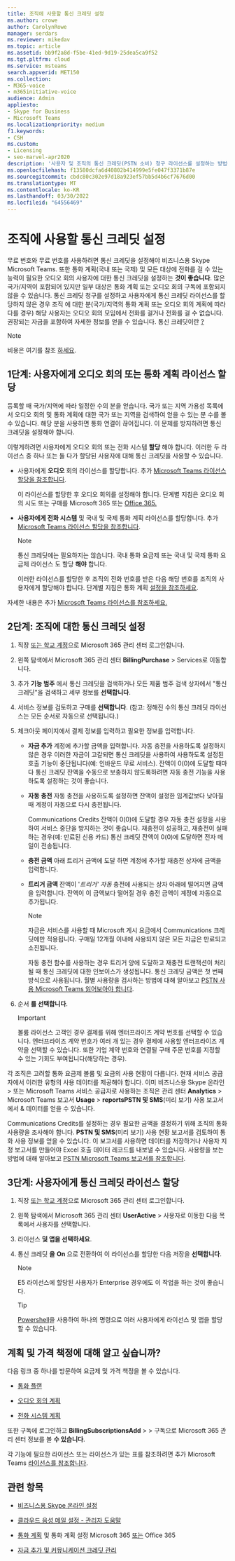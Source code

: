 ```yaml
---
title: 조직에 사용할 통신 크레딧 설정
ms.author: crowe
author: CarolynRowe
manager: serdars
ms.reviewer: mikedav
ms.topic: article
ms.assetid: bb9f2a8d-f5be-41ed-9d19-25dea5ca9f52
ms.tgt.pltfrm: cloud
ms.service: msteams
search.appverid: MET150
ms.collection:
- M365-voice
- m365initiative-voice
audience: Admin
appliesto:
- Skype for Business
- Microsoft Teams
ms.localizationpriority: medium
f1.keywords:
- CSH
ms.custom:
- Licensing
- seo-marvel-apr2020
description: '사용자 및 조직의 통신 크레딧(PSTN 소비) 청구 라이선스를 설정하는 방법에 대해 자세히 알아보고 '
ms.openlocfilehash: f13580dcfa6d40802b414999e5fe047f3371b87e
ms.sourcegitcommit: cbdc80c302e97d18a923ef57bb5d4b6cf7676d00
ms.translationtype: MT
ms.contentlocale: ko-KR
ms.lasthandoff: 03/30/2022
ms.locfileid: "64556469"
---
```

# <a name="set-up-communications-credits-for-your-organization"></a>조직에 사용할 통신 크레딧 설정

무료 번호와 무료 번호를 사용하려면 통신 크레딧을 설정해야 비즈니스용 Skype Microsoft Teams. 또한 통화 계획(국내 또는 국제) 및 모든 대상에 전화를 걸 수 있는 능력이 필요한 오디오 회의 사용자에 대한 통신 크레딧을 설정하는 **것이 좋습니다**. 많은 국가/지역이 포함되어 있지만 일부 대상은 통화 계획 또는 오디오 회의 구독에 포함되지 않을 수 있습니다. 통신 크레딧 청구를 설정하고 사용자에게 통신 크레딧 라이선스를 할당하지 않은 경우 조직  에 대한 분(국가/지역의 통화 계획 또는 오디오 회의 계획에 따라 다를 경우) 해당 사용자는 오디오 회의 모임에서 전화를 걸거나 전화를 걸 수 없습니다. 권장되는 자금을 포함하여 자세한 정보를 얻을 수 있습니다. 통신 크레딧이란 [?](what-are-communications-credits.md)
  
> [!NOTE]
> 비용은 여기를 참조 [하세요](https://go.microsoft.com/fwlink/p/?LinkId=799523 ). 
  
## <a name="step-1-assign-an-audio-conferencing-or-calling-plan-license-to-your-users"></a>1단계: 사용자에게 오디오 회의 또는 통화 계획 라이선스 할당

등록할 때 국가/지역에 따라 일정한 수의 분을 얻습니다. 국가 또는 지역 가용성 목록에서 오디오 회의 및 통화 [](./country-and-region-availability-for-audio-conferencing-and-calling-plans/country-and-region-availability-for-audio-conferencing-and-calling-plans.md#select-your-country-or-region-to-see-whats-available-for-your-organization) 계획에 대한 국가 또는 지역을 검색하여 얻을 수 있는 분 수를 볼 수 있습니다. 해당 분을 사용하면 통화 연결이 끊어집니다. 이 문제를 방지하려면 통신 크레딧을 설정해야 합니다.
  
이렇게하려면 사용자에게 오디오 회의 또는 전화 시스템 **할당** 해야 합니다. 이러한 두 라이선스 중 하나 또는 둘 다가 할당된 사용자에 대해 통신 크레딧을 사용할 수 있습니다.
  
- 사용자에게 **오디오** 회의 라이선스를 할당합니다. 추가 [Microsoft Teams 라이선스 할당을 참조합니다](./teams-add-on-licensing/microsoft-teams-add-on-licensing.md).
    
    이 라이선스를 할당한 후 오디오 회의를 설정해야 합니다. 단계별 지침은 오디오 회의 시도 또는 구매를 Microsoft 365 또는 [Office 365.](try-or-purchase-audio-conferencing-in-office-365-for-teams.md)
    
- **사용자에게 전화 시스템** 및 국내 및 국제 통화  계획 라이선스를 할당합니다. 추가 [Microsoft Teams 라이선스 할당을 참조합니다](./teams-add-on-licensing/microsoft-teams-add-on-licensing.md).
    
    > [!NOTE]
    > 통신 크레딧에는 필요하지는 않습니다. 국내 통화 요금제 또는 국내 및 국제 통화 요금제 라이선스  도 할당 **해야** 합니다.
  
    이러한 라이선스를 할당한 후 조직의 전화 번호를 받은 다음 해당 번호를 조직의 사용자에게 할당해야 합니다. 단계별 지침은 통화 계획 [설정을 참조하세요](set-up-calling-plans.md).
    
자세한 내용은 추가 [Microsoft Teams 라이선스를 참조하세요.](./teams-add-on-licensing/microsoft-teams-add-on-licensing.md)
  
## <a name="step-2-set-up-communications-credits-for-your-organization"></a>2단계: 조직에 대한 통신 크레딧 설정

1. 직장 [또는 학교 계정](https://portal.office.com/Adminportal)으로 Microsoft 365 관리 센터 로그인합니다.
    
2. 왼쪽 탐색에서 Microsoft 365 관리 센터 **BillingPurchase** >  Services로 이동합니다.

3. 추가 **기능 범주** 에서 통신 크레딧을  검색하거나 모든 제품 범주 검색 상자에서 "통신 크레딧"을 검색하고  세부 정보를 **선택합니다**.
    
4. 서비스 정보를 검토하고 구매를 **선택합니다**. (참고: 정해진 수의 통신 크레딧 라이선스는 모든 순서로 자동으로 선택됩니다.)

5. 체크아웃 페이지에서 결제 정보를 입력하고 필요한 정보를 입력합니다.
    
   - **자금 추가** 계정에 추가할 금액을 입력합니다. 자동 충전을 사용하도록 설정하지 않은 경우 이러한 자금이 고갈되면 통신 크레딧을 사용하여 사용하도록 설정된 호출 기능이 중단됩니다(예: 인바운드 무료 서비스). 잔액이 0(0)에 도달할 때마다 통신 크레딧 잔액을 수동으로 보충하지 않도록하려면 자동 충전 기능을 사용하도록 설정하는 것이 좋습니다.
    
   - **자동 충전** 자동 충전을 사용하도록 설정하면 잔액이 설정한 임계값보다 낮아질 때 계정이 자동으로 다시 충전됩니다.
    
     Communications Credits 잔액이 0(0)에 도달할 경우 자동 충전 설정을 사용하여 서비스 중단을 방지하는 것이 좋습니다. 재충전이 성공하고, 재충전이 실패하는 경우(예: 만료된 신용 카드) 통신 크레딧 잔액이 0(0)에 도달하면 전자 메일이 전송됩니다.
    
   - **충전 금액** 아래 트리거 금액에 도달  하면 계정에 추가할 재충전 상자에 금액을 입력합니다.
    
   - **트리거 금액** 잔액이 '*트리거' 자동* 충전에 사용되는 상자 아래에 떨어지면 금액을 입력합니다. 잔액이 이 금액보다 떨어질 경우 충전 금액이 계정에 자동으로 추가됩니다.

      > [!NOTE]
     > 자금은 서비스를 사용할 때 Microsoft 게시 요금에서 Communications 크레딧에만 적용됩니다. 구매일 12개월 이내에 사용되지 않은 모든 자금은 만료되고 소진됩니다. 
     > 
     > 자동 충전 함수를 사용하는 경우 트리거 양에 도달하고 재충전 트랜잭션이 처리될 때 통신 크레딧에 대한 인보이스가 생성됩니다. 통신 크레딧 금액은 첫 번째 방식으로 사용됩니다. 월별 사용량을 검사하는 방법에 대해 알아보고 [PSTN 사용 Microsoft Teams 읽어보아야 합니다](/microsoftteams/teams-analytics-and-reports/pstn-usage-report).
    
6. 순서 **를 선택합니다**.
    >[!IMPORTANT]
    >볼륨 라이선스 고객인 경우 결제를 위해 엔터프라이즈 계약 번호를 선택할 수 있습니다. 엔터프라이즈 계약 번호가 여러 개 있는 경우 결제에 사용할 엔터프라이즈 계약을 선택할 수 있습니다. 또한 기업 계약 번호와 연결될 구매 주문 번호를 지정할 수 있는 기회도 부여됩니다(해당하는 경우).
    
각 조직은 고려할 통화 요금제 볼륨 및 요금의 사용 현황이 다릅니다. 현재 서비스 공급자에서 이러한 유형의 사용 데이터를 제공해야 합니다. 이미 비즈니스용 Skype 온라인  >  또는 Microsoft Teams 서비스 공급자로 사용하는 조직은 관리 센터 **Analytics** >  Microsoft Teams 보고서 **Usage** >  **reportsPSTN 및 SMS**(미리 보기) 사용 보고서에서 & 데이터를 얻을 수 있습니다.
  
Communications Credits를 설정하는 경우 필요한 금액을 결정하기 위해 조직의 통화 사용량을 조사해야 합니다. **PSTN 및 SMS**(미리 보기) 사용 현황 보고서를 검토하여 통화 사용 정보를 얻을 수 있습니다. 이 보고서를 사용하면 데이터를 저장하거나 사용자 지정 보고서를 만들어야 Excel 호출 데이터 레코드를 내보낼 수 있습니다. 사용량을 보는 방법에 대해 알아보고 [PSTN Microsoft Teams 보고서를 참조합니다](/microsoftteams/teams-analytics-and-reports/pstn-usage-report).
  
## <a name="step-3-assign-a-communications-credits-license-to-users"></a>3단계: 사용자에게 통신 크레딧 라이선스 할당

1. 직장 [또는 학교 계정](https://portal.office.com/Adminportal)으로 Microsoft 365 관리 센터 로그인합니다.
    
2. 왼쪽 탐색에서 Microsoft 365 관리 센터 **UserActive** >  사용자로 이동한 다음 목록에서 사용자를 선택합니다.
    
3. 라이선스 **및 앱을 선택하세요**.
    
4. 통신 크레딧 **을** **On** 으로 전환하여 이 라이선스를 할당한 다음 저장을 **선택합니다**.
    
    > [!NOTE]
    > E5 라이선스에 할당된 사용자가 Enterprise 경우에도  이 작업을 하는 것이 좋습니다.

    > [!TIP]
    > [Powershell](/powershell/module/skype/?view=skype-ps&preserve-view=true)을 사용하여 하나의 명령으로 여러 사용자에게 라이선스 및 앱을 할당할 수 있습니다.
  
## <a name="want-to-know-about-plans-and-pricing"></a>계획 및 가격 책정에 대해 알고 싶습니까?

다음 링크 중 하나를 방문하여 요금제 및 가격 책정을 볼 수 있습니다.
  
- [통화 플랜](https://go.microsoft.com/fwlink/?LinkId=799761 )
    
- [오디오 회의 계획](https://go.microsoft.com/fwlink/?LinkId=799762 )
    
- [전화 시스템 계획](https://go.microsoft.com/fwlink/?LinkId=799763)
    
또한 구독에 [](https://portal.office.com/adminportal/home?add=sub&amp;adminportal=1#/catalog) 로그인하고 **BillingSubscriptionsAdd** >  >  구독으로 Microsoft 365 관리 센터 정보를 볼 **수 있습니다**.
  
각 기능에 필요한 라이선스 또는 라이선스가 있는 표를 참조하려면 추가 Microsoft Teams [라이선스를 참조합니다](./teams-add-on-licensing/microsoft-teams-add-on-licensing.md).
  
## <a name="related-topics"></a>관련 항목

- [비즈니스용 Skype 온라인 설정](/SkypeForBusiness/set-up-skype-for-business-online/set-up-skype-for-business-online)
    
- [클라우드 음성 메일 설정 - 관리자 도움말](set-up-phone-system-voicemail.md)
    
- [통화 계획](set-up-calling-plans.md) 및 통화 계획 설정 Microsoft 365 [또는](calling-plans-for-office-365.md) Office 365
    
- [자금 추가 및 커뮤니케이션 크레딧 관리](add-funds-and-manage-communications-credits.md)
    
  
